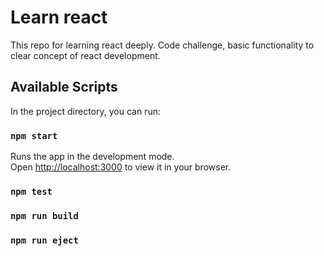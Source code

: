 # Learn react

This repo for learning react deeply. Code challenge, basic functionality to clear concept of react development. 

## Available Scripts

In the project directory, you can run:

### `npm start`

Runs the app in the development mode.\
Open [http://localhost:3000](http://localhost:3000) to view it in your browser.

### `npm test`

### `npm run build`
### `npm run eject`

